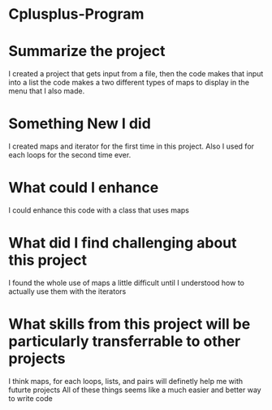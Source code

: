 # Cplusplus-Program

# Summarize the project 
I created a project that gets input from a file, then the code makes that input into a list
the code makes a two different types of maps to display in the menu that I also made.

# Something New I did
I created maps and iterator for the first time in this project. Also I used for each loops for the second time ever.

# What could I enhance
I could enhance this code with a class that uses maps

# What did I find challenging about this project
I found the whole use of maps a little difficult until I understood how to actually use them with the iterators

# What skills from this project will be particularly transferrable to other projects
I think maps, for each loops, lists, and pairs will definetly help me with futurte projects
All of these things seems like a much easier and better way to write code

